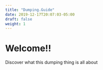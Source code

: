 ```yaml
---
title: "Dumping.Guide"
date: 2019-12-17T20:07:03-05:00
draft: false
weight: 1
---
```


# Welcome!!

Discover what this dumping thing is all about
